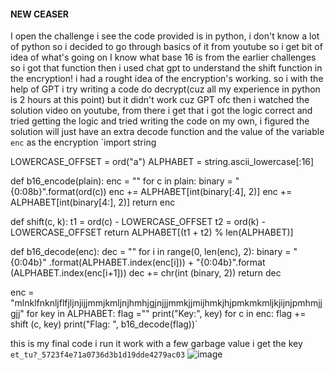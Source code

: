 #### NEW CEASER
I open the challenge
i see the code provided is in python, i don't know a lot of python so i decided to go through basics of it from youtube so i get bit of idea of what's going on
I know what base 16 is from the earlier challenges so i got that function then i used chat gpt to understand the shift function in the encryption!
i had a rought idea of the encryption's working.
so i with the help of GPT i try writing a code do decrypt(cuz all my experience in python is 2 hours at this point) but it didn't work cuz GPT ofc
then i watched the solution video on youtube, from there i get that i got the logic correct and tried getting the logic and tried writing the code on my own, i figured the solution will just have an extra decode function and the value of the variable `enc` as the encryption
`import string

LOWERCASE_OFFSET = ord("a")
ALPHABET = string.ascii_lowercase[:16]

def b16_encode(plain):
	enc = ""
	for c in plain:
		binary = "{0:08b}".format(ord(c))
		enc += ALPHABET[int(binary[:4], 2)]
		enc += ALPHABET[int(binary[4:], 2)]
	return enc

def shift(c, k):
	t1 = ord(c) - LOWERCASE_OFFSET
	t2 = ord(k) - LOWERCASE_OFFSET
	return ALPHABET[(t1 + t2) % len(ALPHABET)]

def b16_decode(enc): 
    dec = ""
    for i in range(0, len(enc), 2):
      binary = "{0:04b}" .format(ALPHABET.index(enc[i])) + "{0:04b}".format (ALPHABET.index(enc[i+1]))
      dec += chr(int (binary, 2))
    return dec

enc = "mlnklfnknljflfjljnjijjmmjkmljnjhmhjgjnjjjmmkjjmijhmkjhjpmkmkmljkjijnjpmhmjjgjj"
for key in ALPHABET:
  flag =""
  print("Key:", key)
  for c in enc:
       flag += shift (c, key)
  print("Flag: ", b16_decode(flag))`

  this is my final code i run it work with a few garbage value i get the key ` et_tu?_5723f4e71a0736d3b1d19dde4279ac03`
  ![image](https://github.com/s4twik/picoctf/assets/147993943/bafa495e-24f5-4826-a0c4-6fb6521c5903)
